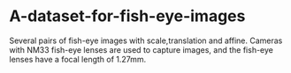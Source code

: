# A-dataset-for-fish-eye-images
Several pairs of fish-eye images with scale,translation and affine. Cameras with NM33 fish-eye lenses are used to capture images, and the fish-eye lenses have a focal length of 1.27mm.
